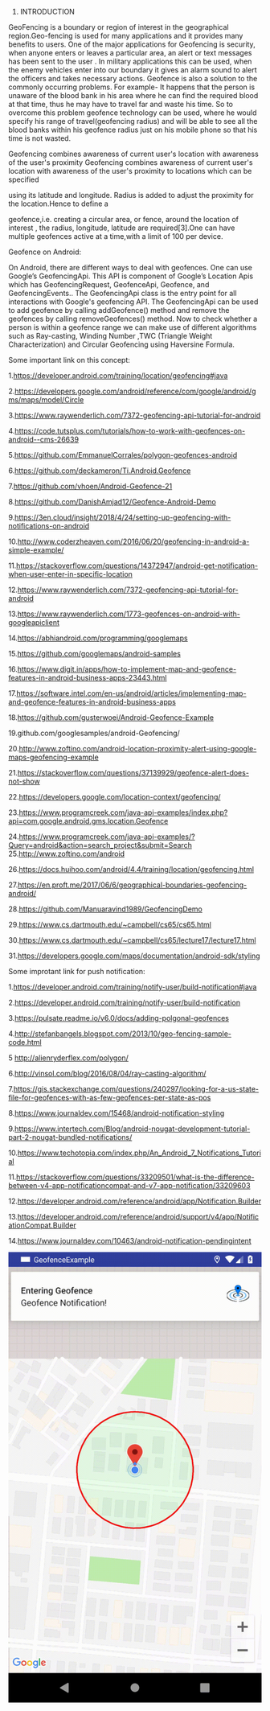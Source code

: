 
 1. INTRODUCTION 
 
GeoFencing is a boundary or region of interest in the geographical region.Geo-fencing is used for many applications and it provides many benefits to users. One of the major applications for Geofencing is security, when anyone enters or leaves a particular area, an alert or text messages has been sent to the user . In military applications this can be used, when the enemy vehicles enter into our boundary it gives an alarm sound to alert the officers and takes necessary actions. 
 Geofence is also a solution to the commonly occurring problems. For example- It happens that the person is unaware of the blood bank in his area where he can find the required blood at that time, thus he may have to travel far and waste his time. So to overcome this problem geofence technology can be used, where he would specify his range of travel(geofencing radius) and will be able to see all the blood banks within his geofence radius just on his mobile phone so that his time is not wasted. 
 
Geofencing combines awareness of current user's location with awareness of the user's proximity Geofencing combines awareness of current user's location with awareness of the user's proximity to locations which can be specified 
 
using its latitude and longitude. Radius is added to adjust the proximity for the location.Hence to define a 
 
geofence,i.e. creating a circular area, or fence, around the location of interest , the radius, longitude, latitude are required[3].One can have multiple geofences active at a time,with a limit of 100 per device. 
 
 


Geofence on Android: 
 
On Android, there are different ways to deal with geofences. One can use Google’s GeofencingApi. This API is component of Google’s Location Apis which has GeofencingRequest, GeofenceApi, Geofence, and GeofencingEvents.. The GeofencingApi class is the entry point for all interactions with Google's geofencing API. The GeofencingApi can be used to add geofence by calling addGeofence() method and remove the geofences by calling removeGeofences() method. Now to check whether a person is within a geofence range we can make use of different   algorithms such as Ray-casting,   Winding Number ,TWC   (Triangle   Weight   Characterization)   and Circular Geofencing using Haversine  Formula.

Some important link on this concept:


1.https://developer.android.com/training/location/geofencing#java 

2.https://developers.google.com/android/reference/com/google/android/gms/maps/model/Circle 

3.https://www.raywenderlich.com/7372-geofencing-api-tutorial-for-android 

4.https://code.tutsplus.com/tutorials/how-to-work-with-geofences-on-android--cms-26639 

5.https://github.com/EmmanuelCorrales/polygon-geofences-android

6.https://github.com/deckameron/Ti.Android.Geofence

7.https://github.com/vhoen/Android-Geofence-21

8.https://github.com/DanishAmjad12/Geofence-Android-Demo

9.https://3en.cloud/insight/2018/4/24/setting-up-geofencing-with-notifications-on-android

10.http://www.coderzheaven.com/2016/06/20/geofencing-in-android-a-simple-example/

11.https://stackoverflow.com/questions/14372947/android-get-notification-when-user-enter-in-specific-location

12.https://www.raywenderlich.com/7372-geofencing-api-tutorial-for-android

13.https://www.raywenderlich.com/1773-geofences-on-android-with-googleapiclient

14.https://abhiandroid.com/programming/googlemaps

15.https://github.com/googlemaps/android-samples

16.https://www.digit.in/apps/how-to-implement-map-and-geofence-features-in-android-business-apps-23443.html

17.https://software.intel.com/en-us/android/articles/implementing-map-and-geofence-features-in-android-business-apps

18.https://github.com/gusterwoei/Android-Geofence-Example

19.github.com/googlesamples/android-Geofencing/

20.http://www.zoftino.com/android-location-proximity-alert-using-google-maps-geofencing-example

21.https://stackoverflow.com/questions/37139929/geofence-alert-does-not-show

22.https://developers.google.com/location-context/geofencing/

23.https://www.programcreek.com/java-api-examples/index.php?api=com.google.android.gms.location.Geofence

24.https://www.programcreek.com/java-api-examples/?Query=android&action=search_project&submit=Search
25.http://www.zoftino.com/android

26.https://docs.huihoo.com/android/4.4/training/location/geofencing.html

27.https://en.proft.me/2017/06/6/geographical-boundaries-geofencing-android/

28.https://github.com/Manuaravind1989/GeofencingDemo

29.https://www.cs.dartmouth.edu/~campbell/cs65/cs65.html

30.https://www.cs.dartmouth.edu/~campbell/cs65/lecture17/lecture17.html

31.https://developers.google.com/maps/documentation/android-sdk/styling



Some improtant link for push notification:



1.https://developer.android.com/training/notify-user/build-notification#java

2.https://developer.android.com/training/notify-user/build-notification

3.https://pulsate.readme.io/v6.0/docs/adding-polgonal-geofences

4.http://stefanbangels.blogspot.com/2013/10/geo-fencing-sample-code.html

5 http://alienryderflex.com/polygon/

6.http://vinsol.com/blog/2016/08/04/ray-casting-algorithm/

7.https://gis.stackexchange.com/questions/240297/looking-for-a-us-state-file-for-geofences-with-as-few-geofences-per-state-as-pos

8.https://www.journaldev.com/15468/android-notification-styling

9.https://www.intertech.com/Blog/android-nougat-development-tutorial-part-2-nougat-bundled-notifications/

10.https://www.techotopia.com/index.php/An_Android_7_Notifications_Tutorial

11.https://stackoverflow.com/questions/33209501/what-is-the-difference-between-v4-app-notificationcompat-and-v7-app-notification/33209603

12.https://developer.android.com/reference/android/app/Notification.Builder

13.https://developer.android.com/reference/android/support/v4/app/NotificationCompat.Builder

14.https://www.journaldev.com/10463/android-notification-pendingintent



![alt text](https://github.com/sudhanshujha21/GeofenceExample/blob/master/geofence_push_notification.gif)
